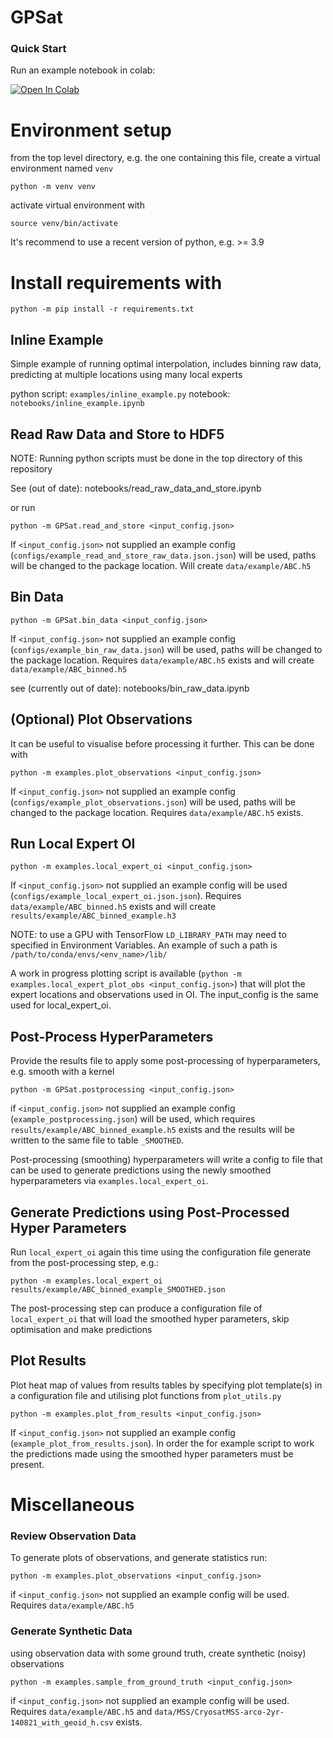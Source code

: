 # GPSat

### Quick Start

Run an example notebook in colab:

<a target="_blank" href="https://colab.research.google.com/github/CPOMUCL/GPSat/blob/main/notebooks/inline_example.ipynb">
  <img src="https://colab.research.google.com/assets/colab-badge.svg" alt="Open In Colab"/>
</a>

# Environment setup

from the top level directory, e.g. the one containing this file, create a virtual environment named `venv`

`python -m venv venv`

activate virtual environment with 

`source venv/bin/activate`

It's recommend to use a recent version of python, e.g. >= 3.9

# Install requirements with

`python -m pip install -r requirements.txt`


## Inline Example

Simple example of running optimal interpolation, includes binning raw data, 
predicting at multiple locations using many local experts

python script: 
`examples/inline_example.py`
notebook: 
`notebooks/inline_example.ipynb`

## Read Raw Data and Store to HDF5

NOTE: Running python scripts must be done in the top directory of this repository

See (out of date): notebooks/read_raw_data_and_store.ipynb

or run 

`python -m GPSat.read_and_store <input_config.json>`

If `<input_config.json>` not supplied an example config (`configs/example_read_and_store_raw_data.json.json`) 
will be used, paths will be changed to the package location.
Will create `data/example/ABC.h5`


## Bin Data

`python -m GPSat.bin_data <input_config.json>`

If `<input_config.json>` not supplied an example config (`configs/example_bin_raw_data.json`) will be used, paths
will be changed to the package location.
Requires `data/example/ABC.h5` exists and will create `data/example/ABC_binned.h5`

see (currently out of date): notebooks/bin_raw_data.ipynb 

## (Optional) Plot Observations

It can be useful to visualise before processing it further. This can be done
with  

`python -m examples.plot_observations <input_config.json>`

If `<input_config.json>` not supplied an example config (`configs/example_plot_observations.json`) will be used, paths
will be changed to the package location. Requires `data/example/ABC.h5` exists.


## Run Local Expert OI

`python -m examples.local_expert_oi <input_config.json>`

If `<input_config.json>` not supplied an example config will be used  (`configs/example_local_expert_oi.json.json`). 
Requires `data/example/ABC_binned.h5` exists and will create `results/example/ABC_binned_example.h3`

NOTE: to use a GPU with TensorFlow `LD_LIBRARY_PATH` may need to specified in Environment Variables. 
An example of such a path is `/path/to/conda/envs/<env_name>/lib/`


A work in progress plotting script is available (`python -m examples.local_expert_plot_obs <input_config.json>`) 
that will plot the expert locations and observations used in OI. The input_config is the same used for local_expert_oi.

## Post-Process HyperParameters

Provide the results file to apply some post-processing of hyperparameters, e.g. smooth with a kernel

`python -m GPSat.postprocessing <input_config.json>`

if `<input_config.json>` not supplied an example config (`example_postprocessing.json`) will be used, which
requires `results/example/ABC_binned_example.h5` exists and the results will be written to the same file to table `_SMOOTHED`. 

Post-processing (smoothing) hyperparameters will write a config to file that can be used to generate predictions
using the newly smoothed hyperparameters via `examples.local_expert_oi`.

## Generate Predictions using Post-Processed Hyper Parameters

Run `local_expert_oi` again this time using the configuration file generate from the post-processing step, e.g.:

`python -m examples.local_expert_oi results/example/ABC_binned_example_SMOOTHED.json`

The post-processing step can produce a configuration file of `local_expert_oi` that will
load the smoothed hyper parameters, skip optimisation and make predictions

## Plot Results

Plot heat map of values from results tables by specifying plot template(s) in a configuration file and
utilising plot functions from `plot_utils.py`

`python -m examples.plot_from_results <input_config.json>`

If `<input_config.json>` not supplied an example config (`example_plot_from_results.json`).
In order the for example script to work the predictions made using the smoothed hyper parameters
must be present.

# Miscellaneous


### Review Observation Data

To generate plots of observations, and generate statistics run:

`python -m examples.plot_observations <input_config.json>`

if `<input_config.json>` not supplied an example config will be used. Requires `data/example/ABC.h5` 


### Generate Synthetic Data

using observation data with some ground truth, create synthetic (noisy) observations

`python -m examples.sample_from_ground_truth <input_config.json>`

if `<input_config.json>` not supplied an example config will be used. Requires `data/example/ABC.h5` and
`data/MSS/CryosatMSS-arco-2yr-140821_with_geoid_h.csv` exists.

